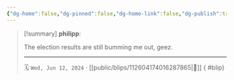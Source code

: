 ```yaml
---
{"dg-home":false,"dg-pinned":false,"dg-home-link":false,"dg-publish":true,"tags":["dgblip"],"disabled rules":["yaml-title","yaml-title-alias","file-name-heading"],"title":"philipp on mastodon @ 2024-06-12","created-date":"2024-06-12T14:42:18","id":112604174016287870,"updated-date":"2025-05-02T08:50:44","dg-path":"blips/112604174016287865.md","permalink":"/blips/112604174016287865/","dgPassFrontmatter":true}
---
```


> [!summary] **philipp**:
>
> The election results are still bumming me out, geez.
> - - -
>
> 🗓️ `Wed, Jun 12, 2024` · [[public/blips/112604174016287865\|🔗]]
{ #blip}

